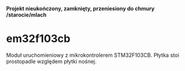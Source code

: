 __Projekt nieukończony, zamknięty, przeniesiony do chmury /starocie/mlach__
# em32f103cb
Moduł uruchomieniowy z mikrokontrolerem STM32F103CB.
Płytka stoi prostopadle względem płytki nośnej.
